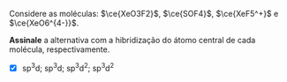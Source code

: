 Considere as moléculas: $\ce{XeO3F2}$, $\ce{SOF4}$, $\ce{XeF5^+}$ e $\ce{XeO6^{4-}}$.

**Assinale** a alternativa com a hibridização do átomo central de cada molécula, respectivamente.

- [x] $\mathrm{sp^3d}$; $\mathrm{sp^3d}$; $\mathrm{sp^3d^2}$; $\mathrm{sp^3d^2}$

